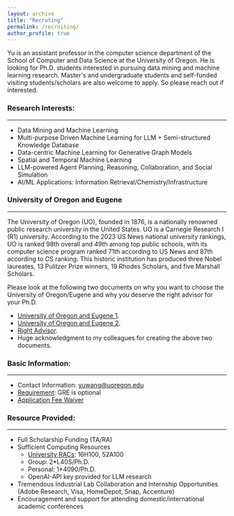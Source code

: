 ```yaml
---
layout: archive
title: "Recruting"
permalink: /recruiting/
author_profile: true
---
```

Yu is an assistant professor in the computer science department of the School of Computer and Data Science at the University of Oregon. He is looking for Ph.D. students interested in pursuing data mining and machine learning research. Master's and undergraduate students and self-funded visiting students/scholars are also welcome to apply. 
So please reach out if interested.


### Research Interests:
------
- Data Mining and Machine Learning
- Multi-purpose Driven Machine Learning for LLM + Semi-structured Knowledge Database 
- Data-centric Machine Learning for Generative Graph Models
- Spatial and Temporal Machine Learning
- LLM-powered Agent Planning, Reasoning, Collaboration, and Social Simulation
- AI/ML Applications: Information Retrieval/Chemistry/Infrastructure
  
### University of Oregon and Eugene
------
The University of Oregon (UO), founded in 1876, is a nationally renowned public research university in the United States. UO is a Carnegie Research I (R1) university. According to the 2023 US News national university rankings, UO is ranked 98th overall and 49th among top public schools, with its computer science program ranked 71th according to US News and 87th according to CS ranking.  This historic institution has produced three Nobel laureates, 13 Pulitzer Prize winners, 19 Rhodes Scholars, and five Marshall Scholars.

Please look at the following two documents on why you want to choose the University of Oregon/Eugene and why you deserve the right advisor for your Ph.D.
- <a href='https://yuwang0103.github.io/_pages/UO.pdf' target="_blank">University of Oregon and Eugene 1</a>.
- <a href='https://cas.uoregon.edu/sites/default/files/2022-12/cs-graduate-brochure.pdf' target="_blank">University of Oregon and Eugene 2</a>.
- <a href='https://yuwang0103.github.io/_pages/Advisor.pdf' target="_blank">Right Advisor</a>.
- Huge acknowledgment to my colleagues for creating the above two documents.

### Basic Information:
------
- Contact Information: yuwang@uoregon.edu
- [Requirement](https://scds.uoregon.edu/cs/graduate-programs/phd): GRE is optional
- [Application Fee Waiver](https://graduatestudies.uoregon.edu/admissions/how-to-apply/application-fee-waivers)


### Resource Provided:
------
- Full Scholarship Funding (TA/RA)
- Sufficient Computing Resources <br>
  - [University RACs](https://racs.uoregon.edu/services): 16H100, 52A100
  - Group: 2*L40S/Ph.D.
  - Personal: 1*4090/Ph.D.
  - OpenAI-API key provided for LLM research
- Tremendous Industrial Lab Collaboration and Internship Opportunities
  <br> (Adobe Research, Visa, HomeDepot, Snap, Accenture)
- Encouragement and support for attending domestic/international academic conferences
